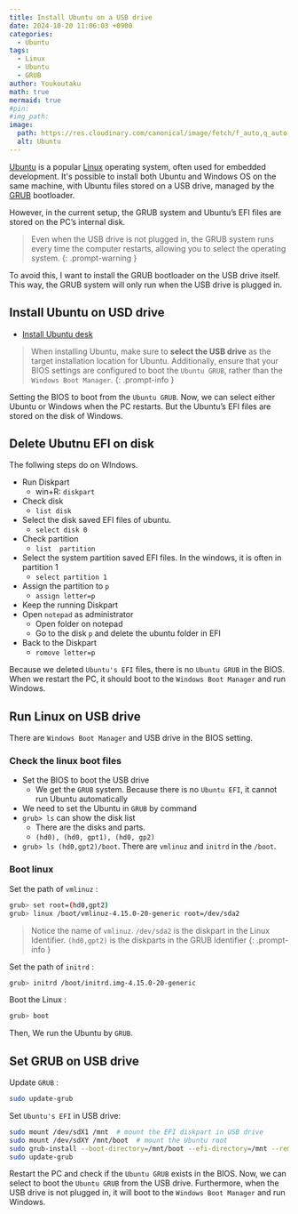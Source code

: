 ```yaml
---
title: Install Ubuntu on a USB drive
date: 2024-10-20 11:06:03 +0900
categories:
  - Ubuntu
tags:
  - Linux
  - Ubuntu
  - GRUB
author: Youkoutaku
math: true
mermaid: true
#pin:
#img_path:
image:
  path: https://res.cloudinary.com/canonical/image/fetch/f_auto,q_auto,fl_sanitize,w_1920,h_1080/https://assets.ubuntu.com/v1/d4ea8bb8-ubuntu-budgie-2410.png
  alt: Ubuntu
---
```


[Ubuntu](https://ubuntu.com/) is a popular [Linux](https://www.linux.org/) operating system, often used for embedded development. It's possible to install both Ubuntu and Windows OS on the same machine, with Ubuntu files stored on a USB drive, managed by the [GRUB](https://www.gnu.org/software/grub/) bootloader.

However, in the current setup, the GRUB system and Ubuntu’s EFI files are stored on the PC’s internal disk. 

> Even when the USB drive is not plugged in, the GRUB system runs every time the computer restarts, allowing you to select the operating system.
{: .prompt-warning }

To avoid this, I want to install the GRUB bootloader on the USB drive itself. This way, the GRUB system will only run when the USB drive is plugged in.

## Install Ubuntu on USD drive
- [Install Ubuntu desk](https://ubuntu.com/tutorials/install-ubuntu-desktop#1-overview)

>When installing Ubuntu, make sure to **select the USB drive** as the target installation location for Ubuntu. Additionally, ensure that your BIOS settings are configured to boot the `Ubuntu GRUB`, rather than the `Windows Boot Manager`.
{: .prompt-info }

Setting the BIOS to boot from the `Ubuntu GRUB`. Now, we can select either Ubuntu or Windows when the PC restarts. But the Ubuntu’s EFI files are stored on the disk of Windows.

## Delete Ubutnu EFI on disk
The follwing steps do on WIndows.

- Run Diskpart
	- win+R: `diskpart`
- Check disk
	- `list disk`
- Select the disk saved EFI files of ubuntu.
	- `select disk 0`
- Check partition
	- `list  partition`
- Select the system partition saved EFI files. In the windows, it is often in partition 1
	- `select partition 1`
- Assign the partition to `p`
	- `assign letter=p`
- Keep the running Diskpart
- Open `notepad` as administrator
	- Open folder on notepad
	- Go to the disk `p` and delete the ubuntu folder in EFI
- Back to the Diskpart
	- `romove letter=p`

Because we deleted `Ubuntu's EFI` files, there is no `Ubuntu GRUB` in the BIOS. When we restart the PC, it should boot to the `Windows Boot Manager` and run Windows.

## Run Linux on USB drive
There are `Windows Boot Manager` and USB drive in the BIOS setting.

### Check the linux boot files
- Set the BIOS to boot the USB drive
	- We get the `GRUB` system. Because there is no `Ubuntu EFI`, it cannot run Ubuntu automatically
- We need to set the Ubuntu in `GRUB` by command
- `grub> ls` can show the disk list
	- There are the disks and parts.
	- `(hd0), (hd0, gpt1), (hd0, gp2)`
- `grub> ls (hd0,gpt2)/boot`. There are `vmlinuz` and `initrd` in the `/boot`.

### Boot linux
Set the path of `vmlinuz` :
```bash
grub> set root=(hd0,gpt2)
grub> linux /boot/vmlinuz-4.15.0-20-generic root=/dev/sda2
```

> Notice the name of `vmlinuz`.
> `/dev/sda2` is the diskpart in the Linux Identifier. `(hd0,gpt2)` is the diskparts in the GRUB Identifier
{: .prompt-info }

Set the path of `initrd` :
```bash
grub> initrd /boot/initrd.img-4.15.0-20-generic
```

Boot the Linux :
```bash
grub> boot
```

Then, We run the Ubuntu by `GRUB`.

## Set GRUB on USB drive

Update `GRUB` :
```bash
sudo update-grub
```

Set `Ubuntu's EFI` in USB drive:
```bash
sudo mount /dev/sdX1 /mnt  # mount the EFI diskpart in USB drive
sudo mount /dev/sdXY /mnt/boot  # mount the Ubuntu root
sudo grub-install --boot-directory=/mnt/boot --efi-directory=/mnt --removable
sudo update-grub
```

Restart the PC and check if the `Ubuntu GRUB` exists in the BIOS. Now, we can select to boot the `Ubuntu GRUB` from the USB drive. Furthermore, when the USB drive is not plugged in, it will boot to the `Windows Boot Manager` and run Windows.